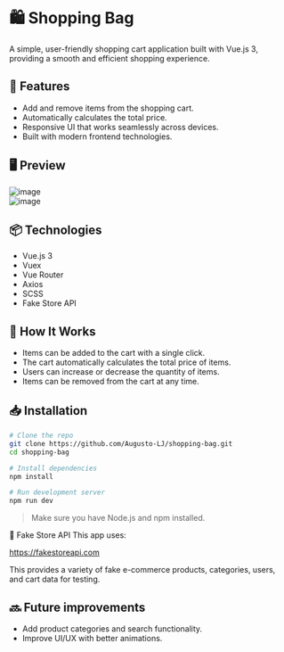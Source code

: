 # 🛍️ Shopping Bag

A simple, user-friendly shopping cart application built with Vue.js 3, providing a smooth and efficient shopping experience.

## 🚀 Features

- Add and remove items from the shopping cart.
- Automatically calculates the total price.
- Responsive UI that works seamlessly across devices.
- Built with modern frontend technologies.

## 🖥️ Preview
![image](https://github.com/user-attachments/assets/d1693669-236d-49c9-bdbb-4566e510dcb7)<br>
![image](https://github.com/user-attachments/assets/1458d592-8f61-4572-9c0b-4c13bf7c49c1)


## 📦 Technologies

- Vue.js 3
- Vuex
- Vue Router
- Axios
- SCSS
- Fake Store API

## 🧠 How It Works

- Items can be added to the cart with a single click.
- The cart automatically calculates the total price of items.
- Users can increase or decrease the quantity of items.
- Items can be removed from the cart at any time.

## 📥 Installation
```bash
# Clone the repo
git clone https://github.com/Augusto-LJ/shopping-bag.git
cd shopping-bag

# Install dependencies
npm install

# Run development server
npm run dev
```
> Make sure you have Node.js and npm installed.

🔗 Fake Store API
This app uses:

https://fakestoreapi.com

This provides a variety of fake e-commerce products, categories, users, and cart data for testing.

## 🔜 Future improvements

- Add product categories and search functionality.
- Improve UI/UX with better animations.

